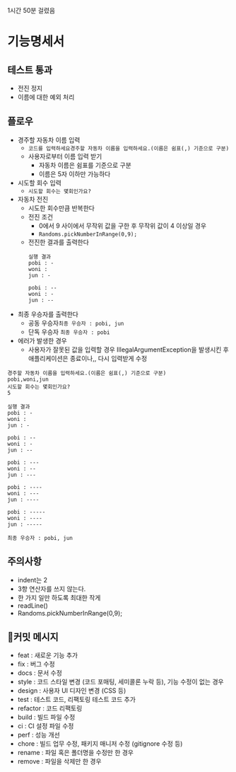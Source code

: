 1시간 50분 걸렸음

# 기능명세서
## 테스트 통과
* 전진 정지
* 이름에 대한 예외 처리

## 플로우
* 경주할 자동차 이름 입력
    * ```코드를 입력하세요경주할 자동차 이름을 입력하세요.(이름은 쉼표(,) 기준으로 구분)```
    * 사용자로부터 이름 입력 받기
        * 자동차 이름은 쉼표를 기준으로 구분
        * 이름은 5자 이하만 가능하다
* 시도할 회수 입력
    * ```시도할 회수는 몇회인가요?```
* 자동차 전진
    * 시도한 회수만큼 반복한다
    * 전진 조건
        * 0에서 9 사이에서 무작위 값을 구한 후 무작위 값이 4 이상일 경우
        * ```Randoms.pickNumberInRange(0,9);```
    * 전진한 결과를 출력한다
      ```
      실행 결과
      pobi : -
      woni : 
      jun : -
  
      pobi : --
      woni : -
      jun : --
        ```
* 최종 우승자를 출력한다
    * 공동 우승자```최종 우승자 : pobi, jun```
    * 단독 우승자 ```최종 우승자 : pobi```
* 에러가 발생한 경우
    * 사용자가 잘못된 값을 입력할 경우 IllegalArgumentException을 발생시킨 후 애플리케이션은 종료이나,, 다시 입력받게 수정

```
경주할 자동차 이름을 입력하세요.(이름은 쉼표(,) 기준으로 구분)
pobi,woni,jun
시도할 회수는 몇회인가요?
5

실행 결과
pobi : -
woni : 
jun : -

pobi : --
woni : -
jun : --

pobi : ---
woni : --
jun : ---

pobi : ----
woni : ---
jun : ----

pobi : -----
woni : ----
jun : -----

최종 우승자 : pobi, jun
```

## 주의사항
* indent는 2
* 3항 연산자를 쓰지 않는다.
* 한 가지 일만 하도록 최대한 작게
* readLine()
* Randoms.pickNumberInRange(0,9);

## 📝커밋 메시지
* feat : 새로운 기능 추가
* fix : 버그 수정
* docs : 문서 수정
* style : 코드 스타일 변경 (코드 포매팅, 세미콜론 누락 등), 기능 수정이 없는 경우
* design : 사용자 UI 디자인 변경 (CSS 등)
* test : 테스트 코드, 리팩토링 테스트 코드 추가
* refactor : 코드 리팩토링
* build	: 빌드 파일 수정
* ci : CI 설정 파일 수정
* perf : 성능 개선
* chore	: 빌드 업무 수정, 패키지 매니저 수정 (gitignore 수정 등)
* rename : 파일 혹은 폴더명을 수정만 한 경우
* remove : 파일을 삭제만 한 경우
